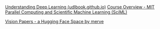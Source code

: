 [Understanding Deep Learning (udlbook.github.io)](https://udlbook.github.io/udlbook/)
[Course Overview - MIT Parallel Computing and Scientific Machine Learning (SciML)](https://book.sciml.ai/course/)

[Vision Papers - a Hugging Face Space by merve](https://huggingface.co/spaces/merve/vision_papers)